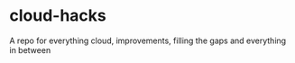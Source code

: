 # cloud-hacks
A repo for everything cloud, improvements, filling the gaps and everything in between
